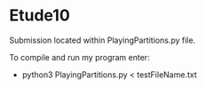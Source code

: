 # Etude10

Submission located within PlayingPartitions.py file.

To compile and run my program enter: 

* python3 PlayingPartitions.py < testFileName.txt 
